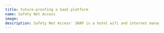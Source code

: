 ```yaml
---
title: Future-proofing a SaaS platform
name: Safety Net Access
image:
description: Safety Net Access' SNAP is a hotel wifi and internet management platform. We helped them rebuild and consolidate a product with three different generations of users  and prepared it for a SaaS offering.
---
```

